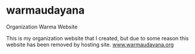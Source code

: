 # warmaudayana
Organization Warma Website 

This is my organization website that I created, but due to some reason this website has been removed by hosting site.
www.warmaudayana.org
